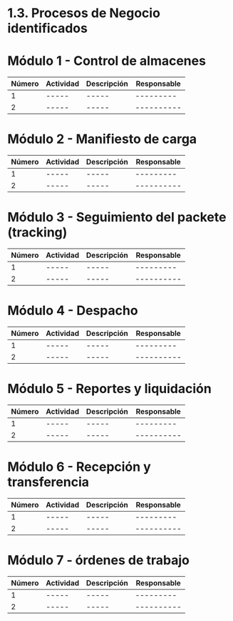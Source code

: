# 1.3. Procesos de Negocio identificados

# Módulo 1 - Control de almacenes




| Número | Actividad                                                  | Descripción                                                                                       | Responsable         |
|--------|------------------------------------------------------------|---------------------------------------------------------------------------------------------------|---------------------|
| 1      | ----- | ----- | ---------  |
| 2      | ----- | ----- | ----------  |



# Módulo 2 - Manifiesto de carga



| Número | Actividad                                                  | Descripción                                                                                       | Responsable         |
|--------|------------------------------------------------------------|---------------------------------------------------------------------------------------------------|---------------------|
| 1      | ----- | ----- | ---------  |
| 2      | ----- | ----- | ----------  |

# Módulo 3 - Seguimiento del packete (tracking)

  

| Número | Actividad                                                  | Descripción                                                                                       | Responsable         |
|--------|------------------------------------------------------------|---------------------------------------------------------------------------------------------------|---------------------|
| 1      | ----- | ----- | ---------  |
| 2      | ----- | ----- | ----------  |

# Módulo 4 - Despacho


| Número | Actividad                                                  | Descripción                                                                                       | Responsable         |
|--------|------------------------------------------------------------|---------------------------------------------------------------------------------------------------|---------------------|
| 1      | ----- | ----- | ---------  |
| 2      | ----- | ----- | ----------  |

# Módulo 5 - Reportes y liquidación


| Número | Actividad                                                  | Descripción                                                                                       | Responsable         |
|--------|------------------------------------------------------------|---------------------------------------------------------------------------------------------------|---------------------|
| 1      | ----- | ----- | ---------  |
| 2      | ----- | ----- | ----------  |

# Módulo 6 - Recepción y transferencia

| Número | Actividad                                                  | Descripción                                                                                       | Responsable         |
|--------|------------------------------------------------------------|---------------------------------------------------------------------------------------------------|---------------------|
| 1      | ----- | ----- | ---------  |
| 2      | ----- | ----- | ----------  |

# Módulo 7 - órdenes de trabajo

| Número | Actividad                                                  | Descripción                                                                                       | Responsable         |
|--------|------------------------------------------------------------|---------------------------------------------------------------------------------------------------|---------------------|
| 1      | ----- | ----- | ---------  |
| 2      | ----- | ----- | ----------  |
